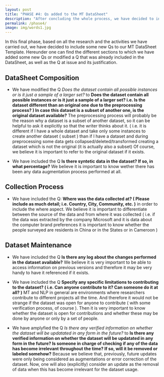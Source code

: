```yaml
---
layout: post
title: "PHASE #4: Qs added to the MT DataSheet"
description: "After concluding the whole process, we have decided to include some new Qs to the Datasheet that could be of interest to the readers.\n"
permalink: /phase4/
image: img/words1.jpg
---
```


In this final phase, based on all the research and the activities we have carried out, we have decided to include some new Qs to our MT DataSheet Template.
Hereunder one can find the different sections to which we have added some new Qs or modified a Q that was already included in the DataSheet, as well as the Q at issue and its justification.

## DataSheet Composition

* We have modified the Q *Does the dataset contain all possible instances or is it just a sample of a larger set?* to **Does the dataset contain all possible instances or is it just a sample of a larger set? i.e. Is the dataset different than an original one due to the preprocessing process? ) In case this dataset is a subset of another one, is the original dataset available?**
The preprocessing process will probably be the reason why a dataset is a subset of another dataset, so it can be helpful to ask it explicitly so that the writer thinks about it. ( i.e. it is different if I have a whole dataset and take only some instances to create another dataset ( subset ) than if I have a dataset and during preprocessing some data gets collapsed/deleted/transformed creating a dataset which is not the original (it is actually also a subset)
Of course, we believe it is important to refer to the original dataset if it exists.


* We have included the Q **Is there syntetic data in the dataset? If so, in what percentage?**
We believe it is important to know wether there has been any data augmentation process performed at all.


## Collection Process

* We have included the Q: **Where was the data collected at? ( Please include as much detail; i.e. Country, City, Community, etc. )** in order to include the where aspect.
We believe it is important to differentiate between the source of the data and from where it was collected ( i.e. if the data was extracted by the company Microsoft and it is data about the computer brand preferences it is important to know whether the people surveyed are residents in China or in the States or in Cameroon )


## Dataset Maintenance

* We have included the Q **Is there any log about the changes performed in the dataset available?**
We believe it is very important to be able to access information on previous versions and therefore it may be very handy to have it referenced if it exists.

* We have included the Q **Specify any specific limitations to contributing to the dataset? ( i.e. Can anyone contribute to it? Can someone do it at all? )**
MT and NLP in general are environments where researchers contribute to different projects all the time. And therefore it would not be strange if the dataset was open for anyone to contribute ( with some verification process, of course ). Then it is very important to know whether the dataset is open for contributions and whether these may be done by anyone or only by a set of people.

* We have amplyfied the Q *Is there any verified information on whether the dataset will be updatated in any form in the future?* to **Is there any verified information on whether the dataset will be updatated in any form in the future? Is someone in charge of checking if any of the data has become irrelevant throughout the time? If so, will it be removed or labeled somehow?**
Because we believe that, previously, future updates were only being considered as augmentations or error correction of the dataset. Now, one will also (explicitly) consider an update as the removal of data when this has become irrelevant for the dataset usage.
